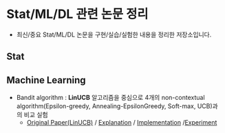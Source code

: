# Stat/ML/DL 관련 논문 정리

- 최신/중요 Stat/ML/DL 논문을 구현/실습/실험한 내용을 정리한 저장소입니다.

## Stat


## Machine Learning
- Bandit algorithm : **LinUCB** 알고리즘을 중심으로 4개의 non-contextual algorithm(Epsilon-greedy, Annealing-EpsilonGreedy, Soft-max, UCB)과의 비교 실험 
  - [Original Paper(LinUCB)](https://arxiv.org/pdf/1003.0146.pdf) / [Explanation](https://github.com/pio0525/paper_implementation/blob/main/Bandit%20Algorithm/LinUCB.pdf) / [Implementation]() /[Experiment]()



